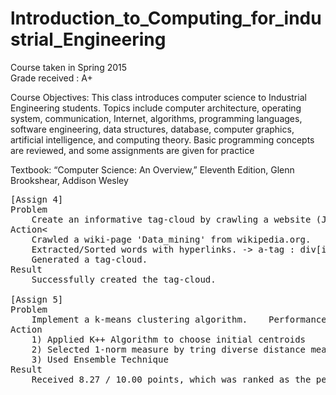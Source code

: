 # lntroduction_to_Computing_for_industrial_Engineering
Course taken in Spring 2015</br>
Grade received : A+

Course Objectives: This class introduces computer science to Industrial Engineering students. Topics
include computer architecture, operating system, communication, Internet, algorithms, programming languages, software engineering, data structures, database, computer graphics, artificial intelligence, and computing theory. Basic programming concepts are reviewed, and some assignments are given for practice

Textbook: “Computer Science: An Overview,” Eleventh Edition, Glenn Brookshear, Addison Wesley
</br>

<pre>
[Assign 4]
Problem
    Create an informative tag-cloud by crawling a website (Jsoup library)
Action<
    Crawled a wiki-page 'Data_mining' from wikipedia.org.
    Extracted/Sorted words with hyperlinks. -> a-tag : div[id=mw-content-text]
    Generated a tag-cloud.
Result
    Successfully created the tag-cloud.
    
[Assign 5] 
Problem
    Implement a k-means clustering algorithm.    Performance Indicator: Adjusted rand index
Action
    1) Applied K++ Algorithm to choose initial centroids
    2) Selected 1-norm measure by tring diverse distance measures
    3) Used Ensemble Technique
Result
    Received 8.27 / 10.00 points, which was ranked as the performance of top 25%.
</pre>

